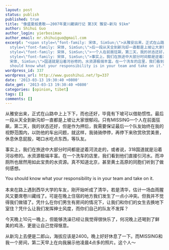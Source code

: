 ```yaml
---
layout: post
status: publish
published: true
title: "像盛夏般勇敢——2007年夏川藏骑行记 第3天 雅安—新沟 91km"
author: Shihui Guo
author_login: yierbosimao
author_email: mr.shihuiguo@gmail.com
excerpt: "<span style=\"font-family: 宋体, SimSun;\">从雅安出来，正式在山路中上上下下，而也还好，毕竟有下坡可以借助惯性。最</span><span
  style=\"font-family: 宋体, SimSun;\">后一段从天全到新沟却一直都是上坡让大家很郁闷。只有</span>MISSING<span
  style=\"font-family: 宋体, SimSun;\">一个人在前面狂飙，第二天，我的状态还好，但是作为押后，我需要保证最后一个队友始终在我的视野范围内，以防他的车出问题，就这样，我骑骑停停，再停下来欣赏欣赏美景，休息休息屁股，喝口水吃点东西，等队友。</span>\r\n\r\n<span
  style=\"font-family: 宋体, SimSun;\">事实上，我们在旅途中大部分时间都是逆着河流走的，或者说，</span>318<span style=\"font-family:
  宋体, SimSun;\">国道就是沿着河谷修的。水资源极端丰富。在一个洗车的店里，我们看到他们直接引河水。而冲厕所也居然用如此宝贵的水资源。真不知道北京，甚至黄土高原的同胞们听到了做何感想。</span>\r\n\r\nYou
  should know what your responsibility is in your team and take on it.\r\n"
wordpress_id: 337
wordpress_url: http://www.guoshihui.net/?p=337
date: '2013-03-13 19:30:40 +0800'
date_gmt: '2013-03-13 19:30:40 +0800'
categories: [opinion, tibet]
tags: []
comments: []
---
```

<p><span style="font-family: 宋体, SimSun;">从雅安出来，正式在山路中上上下下，而也还好，毕竟有下坡可以借助惯性。最</span><span style="font-family: 宋体, SimSun;">后一段从天全到新沟却一直都是上坡让大家很郁闷。只有</span>MISSING<span style="font-family: 宋体, SimSun;">一个人在前面狂飙，第二天，我的状态还好，但是作为押后，我需要保证最后一个队友始终在我的视野范围内，以防他的车出问题，就这样，我骑骑停停，再停下来欣赏欣赏美景，休息休息屁股，喝口水吃点东西，等队友。</span></p>
<p><span style="font-family: 宋体, SimSun;">事实上，我们在旅途中大部分时间都是逆着河流走的，或者说，</span>318<span style="font-family: 宋体, SimSun;">国道就是沿着河谷修的。水资源极端丰富。在一个洗车的店里，我们看到他们直接引河水。而冲厕所也居然用如此宝贵的水资源。真不知道北京，甚至黄土高原的同胞们听到了做何感想。</span></p>
<p>You should know what your responsibility is in your team and take on it.<br />
<a id="more"></a><a id="more-337"></a><br />
<span style="font-family: 宋体, SimSun;">本来在路上遇到西华大学的车友，刚开始听成了清华，若是清华，估计一场血雨腥风又要席卷川藏线了。可是在晚上住宿的地方我们发生了一点小冲突。但我并不觉得我们做错了。凭什么在你们男生有房间的情况下，让我们和你们的女生去换地下室住？凭什么让我们发挥绅士风度，而你们自己的队友不发挥？</span></p>
<p><span style="font-family: 宋体, SimSun;">今天晚上</span>10<span style="font-family: 宋体, SimSun;">元一晚上，但能够洗澡已经让我觉得很快乐了，何况晚上还喝到了鲜美的鸡汤，更是让自己觉得惬意。</span></p>
<p><span style="font-family: 宋体, SimSun;">从新沟上去便是二郎山，海拔应该是</span>2400<span style="font-family: 宋体, SimSun;">。晚上好好休息了一下。而</span>MISSING<span style="font-family: 宋体, SimSun;">和我一个房间，第二天早上在向我展示他凌晨</span>4<span style="font-family: 宋体, SimSun;">点多的照片。这个人～</span></p>
